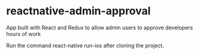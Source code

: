 # reactnative-admin-approval
App built with React and Redux to allow admin users to approve developers hours of work

Run the command react-native run-ios after cloning the project.
